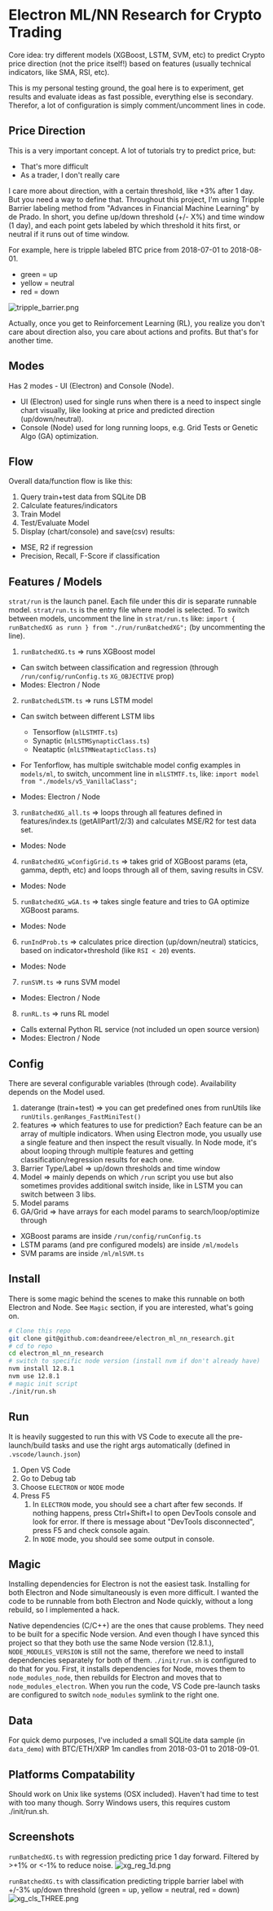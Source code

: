 # Electron ML/NN Research for Crypto Trading

Core idea: try different models (XGBoost, LSTM, SVM, etc) to predict Crypto price direction (not the price itself!) based on features (usually technical indicators, like SMA, RSI, etc).

This is my personal testing ground, the goal here is to experiment, get results and evaluate ideas as fast possible, everything else is secondary. Therefor, a lot of configuration is simply comment/uncomment lines in code.

## Price Direction

This is a very important concept. A lot of tutorials try to predict price, but:

- That's more difficult
- As a trader, I don't really care

I care more about direction, with a certain threshold, like +3% after 1 day. But you need a way to define that. Throughout this project, I'm using Tripple Barrier labeling method from "Advances in Financial Machine Learning" by de Prado. In short, you define up/down threshold (+/- X%) and time window (1 day), and each point gets labeled by
which threshold it hits first, or neutral if it runs out of time window.

For example, here is tripple labeled BTC price from 2018-07-01 to 2018-08-01.

- green = up
- yellow = neutral
- red = down

![tripple_barrier.png](imgs/tripple_barrier.png)

Actually, once you get to Reinforcement Learning (RL), you realize you don't care about direction also, you care about actions and profits. But that's for another time.

## Modes

Has 2 modes - UI (Electron) and Console (Node).

- UI (Electron) used for single runs when there is a need to inspect single chart visually, like looking at price and predicted direction (up/down/neutral).
- Console (Node) used for long running loops, e.g. Grid Tests or Genetic Algo (GA) optimization.

## Flow

Overall data/function flow is like this:

1. Query train+test data from SQLite DB
2. Calculate features/indicators
3. Train Model
4. Test/Evaluate Model
5. Display (chart/console) and save(csv) results:

- MSE, R2 if regression
- Precision, Recall, F-Score if classification

## Features / Models

`strat/run` is the launch panel. Each file under this dir is separate runnable model. `strat/run.ts` is the entry file where model is selected. To switch between models, uncomment the line in `strat/run.ts` like:
`import { runBatchedXG as runn } from "./run/runBatchedXG";` (by uncommenting the line).

1. `runBatchedXG.ts` => runs XGBoost model

- Can switch between classification and regression (through `/run/config/runConfig.ts` `XG_OBJECTIVE` prop)
- Modes: Electron / Node

2. `runBatchedLSTM.ts` => runs LSTM model

- Can switch between different LSTM libs
  - Tensorflow (`mlLSTMTF.ts`)
  - Synaptic (`mlLSTMSynapticClass.ts`)
  - Neataptic (`mlLSTMNeatapticClass.ts`)
- For Tenforflow, has multiple switchable model config examples in `models/ml`, to switch, uncomment line in `mlLSTMTF.ts`, like:
  `import model from "./models/v5_VanillaClass";`

- Modes: Electron / Node

3. `runBatchedXG_all.ts` => loops through all features defined in features/index.ts (getAllPart1/2/3) and calculates MSE/R2 for test data set.

- Modes: Node

4. `runBatchedXG_wConfigGrid.ts` => takes grid of XGBoost params (eta, gamma, depth, etc) and loops through all of them, saving results in CSV.

- Modes: Node

5. `runBatchedXG_wGA.ts` => takes single feature and tries to GA optimize XGBoost params.

- Modes: Node

6. `runIndProb.ts` => calculates price direction (up/down/neutral) staticics, based on indicator+threshold (like `RSI < 20`) events.

- Modes: Node

7. `runSVM.ts` => runs SVM model

- Modes: Electron / Node

8. `runRL.ts` => runs RL model

- Calls external Python RL service (not included un open source version)
- Modes: Electron / Node

## Config

There are several configurable variables (through code). Availability depends on the Model used.

1. daterange (train+test) => you can get predefined ones from runUtils like `runUtils.genRanges_FastMiniTest()`
2. features => which features to use for prediction? Each feature can be an array of multiple indicators. When using Electron mode, you usually use a single feature and then inspect the result visually. In Node mode, it's about looping through multiple features and getting classification/regression results for each one.
3. Barrier Type/Label => up/down thresholds and time window
4. Model => mainly depends on which `/run` script you use but also sometimes provides additional switch inside, like in LSTM you can switch between 3 libs.
5. Model params
6. GA/Grid => have arrays for each model params to search/loop/optimize through

- XGBoost params are inside `/run/config/runConfig.ts`
- LSTM params (and pre configured models) are inside `/ml/models`
- SVM params are inside `/ml/mlSVM.ts`

## Install

There is some magic behind the scenes to make this runnable on both Electron and Node. See `Magic` section, if you are interested, what's going on.

```bash
# Clone this repo
git clone git@github.com:deandreee/electron_ml_nn_research.git
# cd to repo
cd electron_ml_nn_research
# switch to specific node version (install nvm if don't already have)
nvm install 12.8.1
nvm use 12.8.1
# magic init script
./init/run.sh
```

## Run

It is heavily suggested to run this with VS Code to execute all the pre-launch/build tasks and use the right args automatically (defined in `.vscode/launch.json`)

1. Open VS Code
2. Go to Debug tab
3. Choose `ELECTRON` or `NODE` mode
4. Press F5
   1. In `ELECTRON` mode, you should see a chart after few seconds. If nothing happens, press Ctrl+Shift+I to open DevTools console and look for error. If there is message about "DevTools disconnected", press F5 and check console again.
   2. In `NODE` mode, you should see some output in console.

## Magic

Installing dependencies for Electron is not the easiest task.
Installing for both Electron and Node simultaneously is even more difficult.
I wanted the code to be runnable from both Electron and Node quickly, without a long rebuild, so I implemented a hack.

Native dependencies (C/C++) are the ones that cause problems. They need to be built for a specific Node version. And even though I have synced this project so that they both use the same Node version (12.8.1.), `NODE_MODULES_VERSION` is still not the same, therefore we need to install dependencies separately for both of them. `./init/run.sh` is configured to do that for you. First, it installs dependencies for Node, moves them to `node_modules_node`, then rebuilds for Electron and moves that to `node_modules_electron`. When you run the code, VS Code pre-launch tasks are configured to switch `node_modules` symlink to the right one.

## Data

For quick demo purposes, I've included a small SQLite data sample (in `data_demo`) with BTC/ETH/XRP 1m candles from 2018-03-01 to 2018-09-01.

## Platforms Compatability

Should work on Unix like systems (OSX included). Haven't had time to test with too many though. Sorry Windows users, this requires custom ./init/run.sh.

## Screenshots

`runBatchedXG.ts` with regression predicting price 1 day forward. Filtered by >+1% or <-1% to reduce noise.
![xg_reg_1d.png](imgs/xg_reg_1d.png)

`runBatchedXG.ts` with classification predicting tripple barrier label with +/-3% up/down threshold (green = up, yellow = neutral, red = down)
![xg_cls_THREE.png](imgs/xg_cls_THREE.png)
